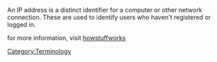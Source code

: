 An IP address is a distinct identifier for a computer or other network
connection. These are used to identify users who haven't registered or
logged in.

for more information, visit
[howstuffworks](http://computer.howstuffworks.com/question549.htm)

[Category:Terminology](Category:Terminology.md "wikilink")
